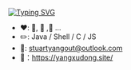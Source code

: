 [![Typing SVG](https://readme-typing-svg.herokuapp.com?font=Fira+Code&weight=500&pause=1000&color=000000&background=FFFFFF&multiline=true&random=false&width=435&lines=Aloha+%EF%BD%9E+About+Me%F0%9F%91%8B)](https://git.io/typing-svg)

- ❤️: 🏀, 🏃 ,🚴 ...
- ✏️: Java / Shell / C / JS<br/>
- 📧: stuartyangout@outlook.com<br/>
-  📓：https://yangxudong.site/
